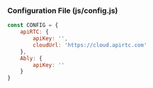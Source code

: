 ### Configuration File (js/config.js)
```javascript
const CONFIG = {
    apiRTC: {
        apiKey: '',
        cloudUrl: 'https://cloud.apirtc.com'
    },
    Ably: {
        apiKey: ''
    }
}

